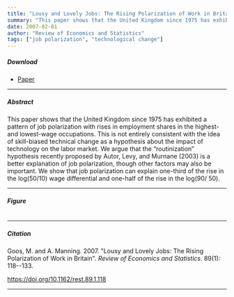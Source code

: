 ```yaml
---
title: "Lousy and Lovely Jobs: The Rising Polarization of Work in Britain" 
summary: "This paper shows that the United Kingdom since 1975 has exhibited a pattern of job polarization with rises in employment shares in the highest- and lowest-wage occupations. It argues that this is not entirely consistent with the idea of skill-biased technical change as a hypothesis about the impact of technology on the labor market. Instead, it shows that the “routinization” hypothesis recently proposed by Autor, Levy, and Murnane (2003) is a better explanation of job polarization."
date: 2007-02-01
author: "Review of Economics and Statistics"
tags: ["job polarization", "technological change"]
---
```


##### Download

+ [Paper](/2.pdf)
---

##### Abstract

This paper shows that the United Kingdom since 1975 has exhibited a pattern of job polarization with rises in employment shares in the highest- and lowest-wage occupations. This is not entirely consistent with the idea of skill-biased technical change as a hypothesis about the impact of technology on the labor market. We argue that the “routinization” hypothesis recently proposed by Autor, Levy, and Murnane (2003) is a better explanation of job polarization, though other factors may also be important. We show that job polarization can explain one-third of the rise in the log(50/10) wage differential and one-half of the rise in the log(90/ 50).

---

##### Figure  

<p align="center">
    <img scr="/2-figure.png">
<p>

---

##### Citation

Goos, M. and A. Manning. 2007. "Lousy and Lovely Jobs: The Rising Polarization of Work in Britain". *Review of Economics and Statistics*. 89(1): 118--133. 

https://doi.org/10.1162/rest.89.1.118

---


